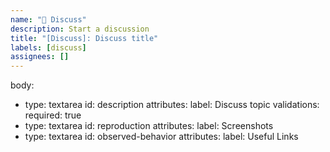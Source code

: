 ```yaml
---
name: "💬 Discuss"
description: Start a discussion 
title: "[Discuss]: Discuss title"
labels: [discuss]
assignees: []
---
```

body:
  - type: textarea
    id: description
    attributes:
      label: Discuss topic 
    validations:
      required: true
  - type: textarea
    id: reproduction
    attributes:
      label: Screenshots
  - type: textarea
    id: observed-behavior
    attributes:
      label: Useful Links
